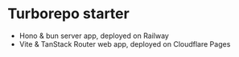 # Turborepo starter

- Hono & bun server app, deployed on Railway
- Vite & TanStack Router web app, deployed on Cloudflare Pages
